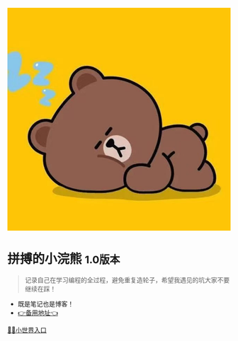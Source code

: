 <!-- _coverpage.md -->

![logo](./src/img/logo.jpg)

# 拼搏的小浣熊 <small>1.0版本</small>

> 记录自己在学习编程的全过程，避免重复造轮子，希望我遇见的坑大家不要继续在踩！

- 既是笔记也是博客！
- [👉备用地址👈](https://chuangdu.gitee.io/zjxweb.github.io/#/)

<!-- [B站主页](https://space.bilibili.com/330132447?spm_id_from=333.1007.0.0) -->
[🐻🐻小世界入口](guide)

<!-- 背景图片 -->

<!-- ![](_media/bg.jpg) -->




